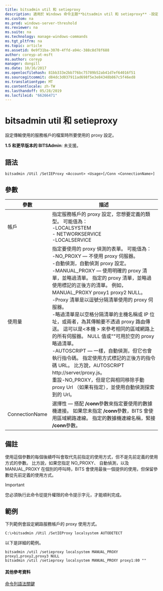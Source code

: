 ```yaml
---
title: bitsadmin util 和 setieproxy
description: 適用於 Windows 命令主題**bitsadmin util 和 setieproxy** -設定使用的服務帳戶的檔案傳輸時所要使用的 proxy 設定。
ms.custom: na
ms.prod: windows-server-threshold
ms.reviewer: na
ms.suite: na
ms.technology: manage-windows-commands
ms.tgt_pltfrm: na
ms.topic: article
ms.assetid: 0e9f31ba-3070-4ffd-a94c-388c8d78f688
author: coreyp-at-msft
ms.author: coreyp
manager: dongill
ms.date: 10/16/2017
ms.openlocfilehash: 81bb333e2bb776bc75789b52ab41d7ef64016f51
ms.sourcegitcommit: d84dc3d037911ad698f5e3e84348b867c5f46ed8
ms.translationtype: MT
ms.contentlocale: zh-TW
ms.lasthandoff: 05/28/2019
ms.locfileid: "66266471"
---
```

# <a name="bitsadmin-util-and-setieproxy"></a>bitsadmin util 和 setieproxy

設定傳輸使用的服務帳戶的檔案時所要使用的 proxy 設定。

**1.5 和更早版本的 BITSAdmin**: 未支援。

## <a name="syntax"></a>語法

```
bitsadmin /Util /SetIEProxy <Account> <Usage>[/Conn <ConnectionName>]
```

## <a name="parameters"></a>參數

|參數|描述|
|---------|-----------|
|帳戶|指定服務帳戶的 proxy 設定，您想要定義的類型。 可能值為：</br>-LOCALSYSTEM</br>-   NETWORKSERVICE</br>-LOCALSERVICE|
|使用量|指定要使用的 proxy 偵測的表單。 可能值為：</br>-NO_PROXY — 不使用 proxy 伺服器。</br>-自動偵測，自動偵測 proxy 設定。</br>-MANUAL_PROXY — 使用明確的 proxy 清單，並略過清單。 指定的 proxy 清單，並略過使用標記的正後方的清單。 例如，MANUAL_PROXY proxy1 proxy2 NULL。</br>    -Proxy 清單是以逗號分隔清單使用的 proxy 伺服器。</br>    -略過清單是以空格分隔清單的主機名稱或 IP 位址，或兩者，為其傳輸要不透過 proxy 路由傳送。 這可以是\<本機 > 來參考相同的區域網路上的所有伺服器。 NULL 值或""可用於空的 proxy 略過清單。</br>-AUTOSCRIPT — 一樣，自動偵測，但它也會執行指令碼。 指定使用方式標記的正後方的指令碼 URL。 比方說，AUTOSCRIPT http://server/proxy.js。</br>重設-NO_PROXY，但是它與相同移除手動 proxy Url （如果有指定），並使用自動偵測探索到的 Url。|
|ConnectionName|選擇性 — 搭配 **/conn**參數來指定要使用的數據機連接。 如果您未指定 **/conn**參數，BITS 會使用區域網路連線。 指定的數據機連線名稱，緊接 **/conn**參數。|

## <a name="remarks"></a>備註

使用這個參數的每個後續呼叫會取代先前指定的使用方式，但不是先前定義的使用方式的參數。 比方說，如果您指定 NO_PROXY、 自動偵測，以及 MANUAL_PROXY 在個別的呼叫時，BITS 會使用最後一個提供的使用，但保留參數從先前定義的使用方式。

> [!IMPORTANT]
> 您必須執行此命令從提升權限的命令提示字元，才能順利完成。

## <a name="examples"></a>範例

下列範例會設定網路服務帳戶的 proxy 使用方式。

```
C:\>bitsadmin /Util /SetIEProxy localsystem AUTODETECT
```

以下是詳細的範例。

```
bitsadmin /util /setieproxy localsystem MANUAL_PROXY proxy1,proxy2,proxy3 NULL
bitsadmin /util /setieproxy localsystem MANUAL_PROXY proxy1:80 ""
```

#### <a name="additional-references"></a>其他參考資料

[命令列語法關鍵](command-line-syntax-key.md)